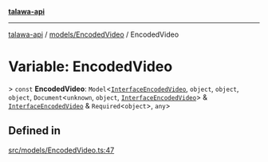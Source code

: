 [**talawa-api**](../../../README.md)

***

[talawa-api](../../../modules.md) / [models/EncodedVideo](../README.md) / EncodedVideo

# Variable: EncodedVideo

\> `const` **EncodedVideo**: `Model`\<[`InterfaceEncodedVideo`](../interfaces/InterfaceEncodedVideo.md), `object`, `object`, `object`, `Document`\<`unknown`, `object`, [`InterfaceEncodedVideo`](../interfaces/InterfaceEncodedVideo.md)\> & [`InterfaceEncodedVideo`](../interfaces/InterfaceEncodedVideo.md) & `Required`\<`object`\>, `any`\>

## Defined in

[src/models/EncodedVideo.ts:47](https://github.com/PalisadoesFoundation/talawa-api/blob/832d310bae30bd8cb45fb1b44f62dd776dccc52f/src/models/EncodedVideo.ts#L47)
